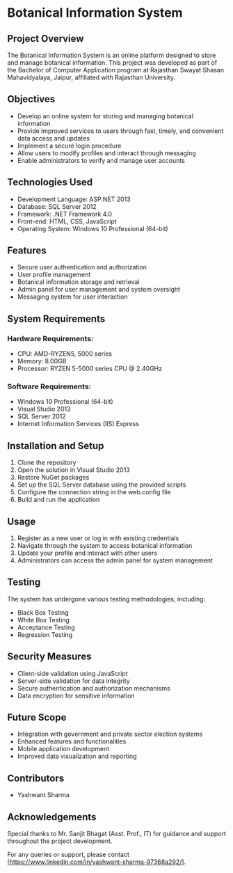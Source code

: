 # Botanical Information System

## Project Overview

The Botanical Information System is an online platform designed to store and manage botanical information. This project was developed as part of the Bachelor of Computer Application program at Rajasthan Swayat Shasan Mahavidyalaya, Jaipur, affiliated with Rajasthan University.

## Objectives

- Develop an online system for storing and managing botanical information
- Provide improved services to users through fast, timely, and convenient data access and updates
- Implement a secure login procedure
- Allow users to modify profiles and interact through messaging
- Enable administrators to verify and manage user accounts

## Technologies Used

- Development Language: ASP.NET 2013
- Database: SQL Server 2012
- Framework: .NET Framework 4.0
- Front-end: HTML, CSS, JavaScript
- Operating System: Windows 10 Professional (64-bit)

## Features

- Secure user authentication and authorization
- User profile management
- Botanical information storage and retrieval
- Admin panel for user management and system oversight
- Messaging system for user interaction

## System Requirements

### Hardware Requirements:
- CPU: AMD-RYZEN5, 5000 series
- Memory: 8.00GB
- Processor: RYZEN 5-5000 series CPU @ 2.40GHz

### Software Requirements:
- Windows 10 Professional (64-bit)
- Visual Studio 2013
- SQL Server 2012
- Internet Information Services (IIS) Express

## Installation and Setup

1. Clone the repository
2. Open the solution in Visual Studio 2013
3. Restore NuGet packages
4. Set up the SQL Server database using the provided scripts
5. Configure the connection string in the web.config file
6. Build and run the application

## Usage

1. Register as a new user or log in with existing credentials
2. Navigate through the system to access botanical information
3. Update your profile and interact with other users
4. Administrators can access the admin panel for system management

## Testing

The system has undergone various testing methodologies, including:
- Black Box Testing
- White Box Testing
- Acceptance Testing
- Regression Testing

## Security Measures

- Client-side validation using JavaScript
- Server-side validation for data integrity
- Secure authentication and authorization mechanisms
- Data encryption for sensitive information

## Future Scope

- Integration with government and private sector election systems
- Enhanced features and functionalities
- Mobile application development
- Improved data visualization and reporting

## Contributors

- Yashwant Sharma

## Acknowledgements

Special thanks to Mr. Sanjit Bhagat (Asst. Prof., IT) for guidance and support throughout the project development.



For any queries or support, please contact [https://www.linkedin.com/in/yashwant-sharma-97368a292/].
